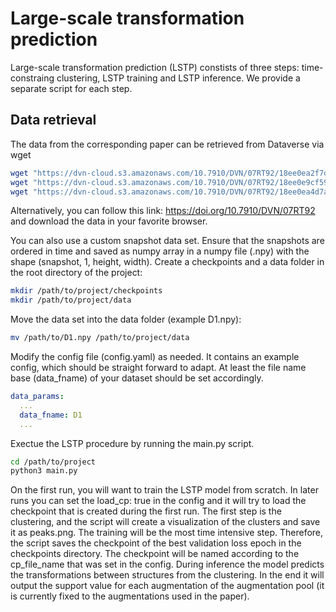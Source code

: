 # Large-scale transformation prediction
Large-scale transformation prediction (LSTP) constists of three steps: time-constraing clustering, LSTP training and LSTP inference. We provide a separate script for each step.

## Data retrieval
The data from the corresponding paper can be retrieved from Dataverse via wget

```bash
wget "https://dvn-cloud.s3.amazonaws.com/10.7910/DVN/07RT92/18ee0ea2f7d-7e024b0676ef?response-content-disposition=attachment%3B%20filename%2A%3DUTF-8%27%27D1_rbc_vertical.npy&response-content-type=application%2Foctet-stream&X-Amz-Algorithm=AWS4-HMAC-SHA256&X-Amz-Date=20240917T112715Z&X-Amz-SignedHeaders=host&X-Amz-Expires=3600&X-Amz-Credential=AKIAIEJ3NV7UYCSRJC7A%2F20240917%2Fus-east-1%2Fs3%2Faws4_request&X-Amz-Signature=a21875b2c9f00ee7cddbfe7a4b225c10cf7626f0861d4174d4c03639798c4fd7" -O D1.npy
wget "https://dvn-cloud.s3.amazonaws.com/10.7910/DVN/07RT92/18ee0e9cf59-6c494593a632?response-content-disposition=attachment%3B%20filename%2A%3DUTF-8%27%27D2_rbc_horizontal.npy&response-content-type=application%2Foctet-stream&X-Amz-Algorithm=AWS4-HMAC-SHA256&X-Amz-Date=20240917T113509Z&X-Amz-SignedHeaders=host&X-Amz-Expires=3600&X-Amz-Credential=AKIAIEJ3NV7UYCSRJC7A%2F20240917%2Fus-east-1%2Fs3%2Faws4_request&X-Amz-Signature=67246e13f3c96edd1d0279452f11febfe9e21163717834941fc4680aca1c8653" -O D2.npy
wget "https://dvn-cloud.s3.amazonaws.com/10.7910/DVN/07RT92/18ee0ea4d7a-4581600b0dfc?response-content-disposition=attachment%3B%20filename%2A%3DUTF-8%27%27D3_vkf.npy&response-content-type=application%2Foctet-stream&X-Amz-Algorithm=AWS4-HMAC-SHA256&X-Amz-Date=20240917T113530Z&X-Amz-SignedHeaders=host&X-Amz-Expires=3600&X-Amz-Credential=AKIAIEJ3NV7UYCSRJC7A%2F20240917%2Fus-east-1%2Fs3%2Faws4_request&X-Amz-Signature=e1c8b97eec46829b2b993397e1e3f055f2399e4956eb3fcb40d1906e37ca3c6d" -O D3.npy
```

Alternatively, you can follow this link: https://doi.org/10.7910/DVN/07RT92 and download the data in your favorite browser.

You can also use a custom snapshot data set. Ensure that the snapshots are ordered in time and saved as numpy array in a numpy file (.npy) with the shape (snapshot, 1, height, width). Create a checkpoints and a data folder in the root directory of the project:

```bash
mkdir /path/to/project/checkpoints
mkdir /path/to/project/data
```

Move the data set into the data folder (example D1.npy):
```bash
mv /path/to/D1.npy /path/to/project/data
```

Modify the config file (config.yaml) as needed. It contains an example config, which should be straight forward to adapt. At least the file name base (data_fname) of your dataset should be set accordingly.

```yaml
data_params:
  ...
  data_fname: D1
  ...
```

Exectue the LSTP procedure by running the main.py script.

```bash
cd /path/to/project
python3 main.py
```

On the first run, you will want to train the LSTP model from scratch. In later runs you can set the load_cp: true in the config and it will try to load the checkpoint that is created during the first run.
The first step is the clustering, and the script will create a visualization of the clusters and save it as peaks.png.
The training will be the most time intensive step. Therefore, the script saves the checkpoint of the best validation loss epoch in the checkpoints directory. The checkpoint will be named according to the cp_file_name that was set in the config.
During inference the model predicts the transformations between structures from the clustering. In the end it will output the support value for each augmentation of the augmentation pool (it is currently fixed to the augmentations used in the paper).

